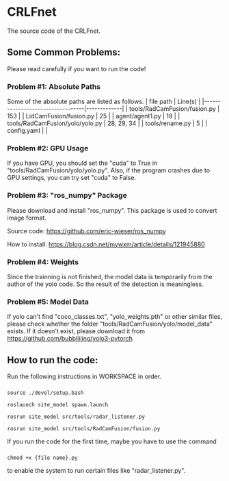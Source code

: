 # CRLFnet
The source code of the CRLFnet.

## Some Common Problems:
Please read carefully if you want to run the code!

### Problem #1: Absolute Paths
Some of the absolute paths are listed as follows.
 | file path                        | Line(s)     |
 |----------------------------------|-------------|
 | tools/RadCamFusion/fusion.py     | 153         |
 | LidCamFusion/fusion.py           | 25          |
 | agent/agent1.py                  | 18          |
 | tools/RadCamFusion/yolo/yolo.py  | 28, 29, 34  |
 | tools/rename.py                  | 5           |
 | config.yaml                      |             |

### Problem #2: GPU Usage
If you have GPU, you should set the "cuda" to True in "tools/RadCamFusion/yolo/yolo.py". Also, if the program crashes due to GPU settings, you can try set "cuda" to False.

### Problem #3: "ros_numpy" Package
Please download and install "ros_numpy". This package is used to convert image format.

Source code:    https://github.com/eric-wieser/ros_numpy

How to install: https://blog.csdn.net/mywxm/article/details/121945880

### Problem #4: Weights
Since the trainning is not finished, the model data is temporarily from the author of the yolo code. So the result of the detection is meaningless.

### Problem #5: Model Data
If yolo can't find "coco_classes.txt", "yolo_weights.pth" or other similar files, please check whether the folder "tools/RadCamFusion/yolo/model_data" exists. If it doesn't exist, please download it from https://github.com/bubbliiiing/yolo3-pytorch


## How to run the code:
Run the following instructions in WORKSPACE in order. 
###
    source ./devel/setup.bash
    
    roslaunch site_model spawn.launch

    rosrun site_model src/tools/radar_listener.py

    rosrun site_model src/tools/RadCamFusion/fusion.py

If you run the code for the first time, maybe you have to use the command
###
    chmod +x {file name}.py
to enable the system to run certain files like "radar_listener.py".
